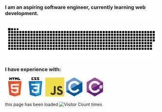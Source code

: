 <!--### Hi there 👋;-->
### I am an aspiring software engineer, currently learning web development.

<!--
**nikoProg/nikoProg** is a ✨ _special_ ✨ repository because its `README.md` (this file) appears on your GitHub profile.

Here are some ideas to get you started:

- 🔭 I’m currently working on ...
- 🌱 I’m currently learning ...
- 👯 I’m looking to collaborate on ...
- 🤔 I’m looking for help with ...
- 💬 Ask me about ...
- 📫 How to reach me: ...
- 😄 Pronouns: ...
- ⚡ Fun fact: ...
-->
  ##
 
<div> 
 
 ![Snake animation](https://github.com/nikoProg/nikoProg/blob/output/github-snake-dark.svg)
</div>

<h3 align="left">I have experience with:</h3>
<p align="left"> 
  <a href="https://www.w3.org/html/" target="_blank" rel="noreferrer"><img src="https://raw.githubusercontent.com/devicons/devicon/master/icons/html5/html5-original-wordmark.svg" alt="html5" width="64" height="64"/></a>
  <a href="https://www.w3schools.com/css/" target="_blank" rel="noreferrer"><img src="https://raw.githubusercontent.com/devicons/devicon/master/icons/css3/css3-original-wordmark.svg" alt="css3" width="64" height="64/></a> 
  <a href="https://developer.mozilla.org/en-US/docs/Web/JavaScript" target="_blank" rel="noreferrer"><img src="https://raw.githubusercontent.com/devicons/devicon/master/icons/javascript/javascript-original.svg" alt="javascript" width="64" height="64/></a>

<br></br>   
<a href="https://en.wikipedia.org/wiki/C_(programming_language)" target="_blank" rel="noreferrer"><img src="https://raw.githubusercontent.com/devicons/devicon/1119b9f84c0290e0f0b38982099a2bd027a48bf1/icons/c/c-original.svg" alt="ANSI C" width="64" height="64"/></a>
<a href="https://dotnet.microsoft.com/en-us/languages/csharp" target="_blank" rel="noreferrer"><img src="https://raw.githubusercontent.com/devicons/devicon/1119b9f84c0290e0f0b38982099a2bd027a48bf1/icons/csharp/csharp-original.svg" alt="C#" width="64" height="64"/></a> 
</p>


this page has been loaded ![Visitor Count](https://profile-counter.glitch.me/nikoProg/count.svg) times

